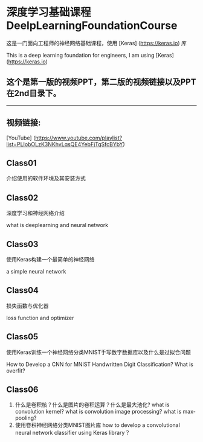 # 深度学习基础课程 DeelpLearningFoundationCourse 
这是一门面向工程师的神经网络基础课程，使用
[Keras]
(https://keras.io)
库

This is a deep learning foundation for engineers, I am using 
[Keras]
(https://keras.io)

## 这个是第一版的视频PPT，第二版的视频链接以及PPT在2nd目录下。
------------------------------------------------------
## 视频链接:
[YouTube]
(https://www.youtube.com/playlist?list=PLIobOLzK3NKhvLqsQE4YebFjTqSfcBYbY)

## Class01
介绍使用的软件环境及其安装方式

## Class02
深度学习和神经网络介绍

what is deeplearning and neural network

## Class03
使用Keras构建一个最简单的神经网络

a simple neural network

## Class04
损失函数与优化器

loss function and optimizer

## Class05
使用Keras训练一个神经网络分类MNIST手写数字数据库以及什么是过拟合问题

How to Develop a CNN for MNIST Handwritten Digit Classification? What is overfit?

## Class06
1. 什么是卷积核？什么是图片的卷积运算？什么是最大池化?
what is convolution kernel? what is convolution image processing? what is max-pooling?
2. 使用卷积神经网络分类MNIST图片库 how to develop a convolutional neural network classifier using Keras library？
